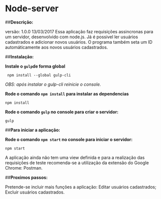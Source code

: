 **Node-server**
===========
##**Descrição:**

versão: 1.0.0 13/03/2017
Essa aplicação faz requisições assincronas para um servidor, desenvolvido com node.js. Já é possivel ler usuários cadastrados e adicionar novos usuários.
O programa também seta um ID automáticamente aos novos usuários cadastrados. 
  
##**Instalação:**

**Instale o ```gulp```de forma global**

 ``` npm install --global gulp-cli```

*OBS: após instalar o gulp-cli reinicie o console.*

**Rode o comando ```npm install``` para instalar as dependencias**

  ```npm install```
  
**Rode o comando ```gulp``` no console para criar o servidor:**
 
 ```gulp ```
 
##**Para iniciar a aplicação:**
 
 **Rode o comando ```npm start``` no console para iniciar o servidor:**
 
 ```npm start```
 
 A aplicação ainda não tem uma view definida e para a realização das requisições de teste recomenda-se a utilização da extensão do Google Chrome: Postman.
 
 ##**Proximos passos:**
 
 Pretende-se incluir mais funções a aplicação: Editar usuários cadastrados; Excluir usuários cadastrados.
 